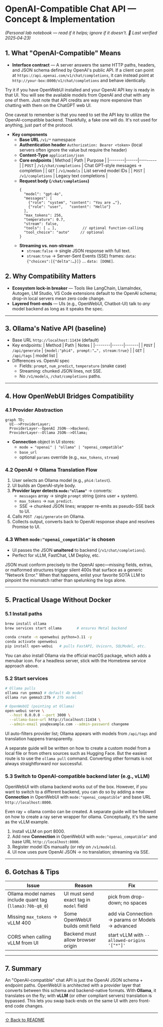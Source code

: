 # OpenAI-Compatible Chat API — Concept & Implementation

*(Personal lab notebook — read if it helps; ignore if it doesn't. 🙂 Last verified 2025‑04‑23)*

## 1.  What "OpenAI-Compatible" Means

* **Interface contract** — A server answers the same HTTP paths, headers, and JSON schema defined by OpenAI's public API. If a client can point at `https://api.openai.com/v1/chat/completions`, it can instead point at `http://your-box:8000/v1/chat/completions` and behave identically.

Try it if you have OpenWebUI installed and your OpenAI API key is ready in that UI. You will see the available models from OpenAI and chat with any one of them. Just note that API credits are way more expensive than chatting with them on the ChatGPT web UI. 

One caveat to remember is that you need to set the API key to utilize the OpenAI-compatible backend. Thankfully, a fake one will do. It's not used for anything, just part of the protocol.

* **Key components**
  * **Base URL** `/v1/*` namespace
  * **Authentication header** `Authorization: Bearer <token>` (local servers often ignore the value but require the header)
  * **Content-Type** `application/json`
  * **Core endpoints**
    | Method | Path | Purpose |
    |--------|------|---------|
    | `POST` | `/v1/chat/completions` | Chat GPT-style messages → completion |
    | `GET`  | `/v1/models`           | List served model IDs |
    | `POST` | `/v1/completions`      | Legacy text completions |
  * **Request body (`/chat/completions`)**
    ```jsonc
    {
      "model": "gpt-4o",
      "messages": [
        {"role": "system", "content": "You are …"},
        {"role": "user",   "content": "Hello"}
      ],
      "max_tokens": 256,
      "temperature": 0.7,
      "stream": false,
      "tools": [ … ],            // optional function-calling
      "tool_choice": "auto"     // optional
    }
    ```
  * **Streaming vs. non-stream**
    * `stream:false` → single JSON response with full text.
    * `stream:true`  → Server-Sent Events (SSE) frames: `data: {"choices":[{"delta":…}]}` … `data: [DONE]`.

## 2.  Why Compatibility Matters

* **Ecosystem lock-in breaker** — Tools like LangChain, LlamaIndex, Autogen, LM Studio, VS Code extensions default to the OpenAI schema; drop-in local servers mean zero code change.
* **Layered front-ends** — UIs (e.g., OpenWebUI, Chatbot-UI) talk to *any* model backend as long as it speaks the spec.

---

## 3.  Ollama's Native API (baseline)

* Base URL `http://localhost:11434` (default)
* Key endpoints:
  | Method | Path | Notes |
  |--------|------|-------|
  | `POST` | `/api/generate` | `{model:"phi4", prompt:"…", stream:true}` |
  | `GET`  | `/api/tags`     | model list |
* Differences vs. OpenAI spec
  * Fields: `prompt`, `num_predict`, `temperature` (snake case)
  * Streaming: chunked JSON lines, not SSE.
  * No `/v1/models`, `/chat/completions` paths.

---

## 4.  How **OpenWebUI** Bridges Compatibility

### 4.1 Provider Abstraction

```mermaid
graph TD;
  UI-->ProviderLayer;
  ProviderLayer--OpenAI JSON-->Backend;
  ProviderLayer--Ollama JSON-->Ollama;
```

* **Connection** object in UI stores:
  * `mode = "openai" | "ollama" | "openai_compatible"`
  * `base_url`
  * optional `params` override (e.g., `max_tokens`, `stream`)

### 4.2 OpenAI → Ollama Translation Flow

1. User selects an Ollama model (e.g., `phi4:latest`).
2. UI builds an OpenAI-style body.
3. **Provider layer detects `mode:"ollama"`** → converts:
   * `messages` array → single `prompt` string (joins user + system).
   * `max_tokens` → `num_predict`.
   * SSE → chunked JSON lines; wrapper re-emits as pseudo-SSE back to UI.
4. Calls `POST /api/generate` on Ollama.
5. Collects output, converts back to OpenAI response shape and resolves Promise to UI.

### 4.3 When `mode:"openai_compatible"` is chosen

* UI passes the JSON **unaltered** to backend (`/v1/chat/completions`).
* Perfect for vLLM, FastChat, LM Deploy, etc.


JSON must conform precisely to the OpenAI spec—missing fields, extras, or malformed structures trigger silent 400s that surface as a generic "Network Error." When that happens, enlist your favorite SOTA LLM to pinpoint the mismatch rather than spelunking the logs alone. 

---

## 5.  Practical Usage Without Docker

### 5.1 Install paths

```bash
brew install ollama
brew services start ollama       # ensures Metal backend

conda create -n openwebui python=3.11 -y
conda activate openwebui
pip install open-webui   # pulls FastAPI, Uvicorn, SQLModel, etc.
```

You can also install Ollama via the official macOS package, which adds a menubar icon. For a headless server, stick with the Homebrew service approach above. 

### 5.2 Start services

```bash
# Ollama pulls
ollama run gemma3 # default 4b model
ollama run gemma3:27b # 27b model

# OpenWebUI (pointing at Ollama)
open-webui serve \
  --host 0.0.0.0 --port 3000 \
  --ollama-base-url http://localhost:11434 \
  --admin-email you@example.com --admin-password changeme
```

UI auto-filters provider list; Ollama appears with models from `/api/tags` and translation happens transparently.

A separate guide will be written on how to create a custom model from a local file or from others sources such as Hugging Face. But the easiest route is to use the `ollama pull` command. Converting other formats is not always straightforward nor successful. 

### 5.3 Switch to OpenAI-compatible backend later (e.g., vLLM)

OpenWebUI with ollama backend works out of the box. However, if you want to switch to a different backend, you can do so by adding a new **Connection** in OpenWebUI with `mode:"openai_compatible"` and base URL `http://localhost:8000`.

Even ray + ollama combo can be created. A separate guide will be followed on how to create a ray serve wrapper for ollama. Conceptually, it's the same as the vLLM example. 

1. Install vLLM on port 8000.
2. Add new **Connection** in OpenWebUI with `mode:"openai_compatible"` and base URL `http://localhost:8000`.
3. Register model IDs manually (or rely on `/v1/models`).
4. UI now uses pure OpenAI JSON → no translation; streaming via SSE.

---

## 6.  Gotchas & Tips

| Issue | Reason | Fix |
|-------|--------|-----|
| Ollama model names include quant tag (`llama3:70b-q8_0`) | UI must send exact tag in `model` field | pick from drop-down; no spaces |
| Missing `max_tokens` → vLLM 400 | Some OpenWebUI builds omit field | add via Connection → params or Models → advanced |
| CORS when calling vLLM from UI | Backend must allow browser origin | start vLLM with `--allowed-origins '["*"]'` |

---

## 7.  Summary

An "OpenAI-compatible" chat API is just the OpenAI JSON schema + endpoint paths. OpenWebUI is architected with a provider layer that converts between this schema and backend-native formats. With **Ollama**, it translates on the fly; with **vLLM** (or other compliant servers) translation is bypassed. This lets you swap back-ends on the same UI with zero front-end code changes.

---

[⇧ Back&nbsp;to&nbsp;README](../README.md)